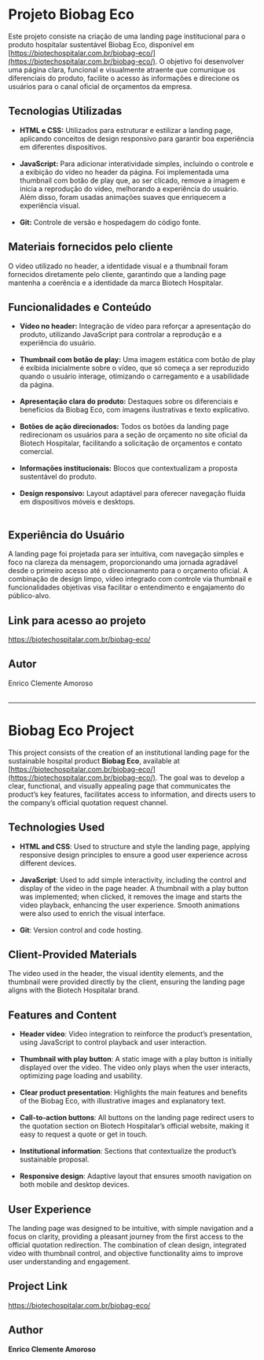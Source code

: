 # Projeto Biobag Eco

Este projeto consiste na criação de uma landing page institucional para o produto hospitalar sustentável Biobag Eco, disponível em [https://biotechospitalar.com.br/biobag-eco/](https://biotechospitalar.com.br/biobag-eco/). O objetivo foi desenvolver uma página clara, funcional e visualmente atraente que comunique os diferenciais do produto, facilite o acesso às informações e direcione os usuários para o canal oficial de orçamentos da empresa.<br>

## Tecnologias Utilizadas

- **HTML e CSS:** Utilizados para estruturar e estilizar a landing page, aplicando conceitos de design responsivo para garantir boa experiência em diferentes dispositivos.<br><br>
- **JavaScript:** Para adicionar interatividade simples, incluindo o controle e a exibição do vídeo no header da página. Foi implementada uma thumbnail com botão de play que, ao ser clicado, remove a imagem e inicia a reprodução do vídeo, melhorando a experiência do usuário. Além disso, foram usadas animações suaves que enriquecem a experiência visual.<br><br>
- **Git:** Controle de versão e hospedagem do código fonte.<br>

## Materiais fornecidos pelo cliente

O vídeo utilizado no header, a identidade visual e a thumbnail foram fornecidos diretamente pelo cliente, garantindo que a landing page mantenha a coerência e a identidade da marca Biotech Hospitalar.<br>

## Funcionalidades e Conteúdo

- **Vídeo no header:** Integração de vídeo para reforçar a apresentação do produto, utilizando JavaScript para controlar a reprodução e a experiência do usuário.<br><br>
- **Thumbnail com botão de play:** Uma imagem estática com botão de play é exibida inicialmente sobre o vídeo, que só começa a ser reproduzido quando o usuário interage, otimizando o carregamento e a usabilidade da página.<br><br>
- **Apresentação clara do produto:** Destaques sobre os diferenciais e benefícios da Biobag Eco, com imagens ilustrativas e texto explicativo.<br><br>
- **Botões de ação direcionados:** Todos os botões da landing page redirecionam os usuários para a seção de orçamento no site oficial da Biotech Hospitalar, facilitando a solicitação de orçamentos e contato comercial.<br><br>
- **Informações institucionais:** Blocos que contextualizam a proposta sustentável do produto.<br><br>
- **Design responsivo:** Layout adaptável para oferecer navegação fluida em dispositivos móveis e desktops.<br><br>

## Experiência do Usuário

A landing page foi projetada para ser intuitiva, com navegação simples e foco na clareza da mensagem, proporcionando uma jornada agradável desde o primeiro acesso até o direcionamento para o orçamento oficial. A combinação de design limpo, vídeo integrado com controle via thumbnail e funcionalidades objetivas visa facilitar o entendimento e engajamento do público-alvo.<br>

## Link para acesso ao projeto

https://biotechospitalar.com.br/biobag-eco/<br>

## Autor

Enrico Clemente Amoroso<br><br>

__________________________________________________________________________________________________________

# Biobag Eco Project

This project consists of the creation of an institutional landing page for the sustainable hospital product **Biobag Eco**, available at [https://biotechospitalar.com.br/biobag-eco/](https://biotechospitalar.com.br/biobag-eco/). The goal was to develop a clear, functional, and visually appealing page that communicates the product’s key features, facilitates access to information, and directs users to the company’s official quotation request channel.<br>

## Technologies Used

- **HTML and CSS**: Used to structure and style the landing page, applying responsive design principles to ensure a good user experience across different devices.<br><br>
- **JavaScript**: Used to add simple interactivity, including the control and display of the video in the page header. A thumbnail with a play button was implemented; when clicked, it removes the image and starts the video playback, enhancing the user experience. Smooth animations were also used to enrich the visual interface.<br><br>
- **Git**: Version control and code hosting.<br>

## Client-Provided Materials

The video used in the header, the visual identity elements, and the thumbnail were provided directly by the client, ensuring the landing page aligns with the Biotech Hospitalar brand.

## Features and Content

- **Header video**: Video integration to reinforce the product’s presentation, using JavaScript to control playback and user interaction.<br><br>
- **Thumbnail with play button**: A static image with a play button is initially displayed over the video. The video only plays when the user interacts, optimizing page loading and usability.<br><br>
- **Clear product presentation**: Highlights the main features and benefits of the Biobag Eco, with illustrative images and explanatory text.<br><br>
- **Call-to-action buttons**: All buttons on the landing page redirect users to the quotation section on Biotech Hospitalar’s official website, making it easy to request a quote or get in touch.<br><br>
- **Institutional information**: Sections that contextualize the product’s sustainable proposal.<br><br>
- **Responsive design**: Adaptive layout that ensures smooth navigation on both mobile and desktop devices.<br>

## User Experience

The landing page was designed to be intuitive, with simple navigation and a focus on clarity, providing a pleasant journey from the first access to the official quotation redirection. The combination of clean design, integrated video with thumbnail control, and objective functionality aims to improve user understanding and engagement.<br>

## Project Link

https://biotechospitalar.com.br/biobag-eco/<br>

## Author

**Enrico Clemente Amoroso**

